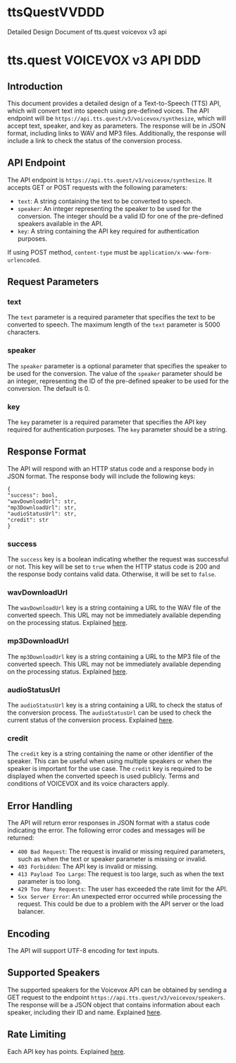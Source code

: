 # ttsQuestVVDDD
Detailed Design Document of tts.quest voicevox v3 api

# tts.quest VOICEVOX v3 API DDD

## Introduction
This document provides a detailed design of a Text-to-Speech (TTS) API, which will convert text into speech using pre-defined voices. The API endpoint will be `https://api.tts.quest/v3/voicevox/synthesize`, which will accept text, speaker, and key as parameters. The response will be in JSON format, including links to WAV and MP3 files. Additionally, the response will include a link to check the status of the conversion process.

## API Endpoint
The API endpoint is `https://api.tts.quest/v3/voicevox/synthesize`. It accepts GET or POST requests with the following parameters:

- `text`: A string containing the text to be converted to speech.
- `speaker`: An integer representing the speaker to be used for the conversion. The integer should be a valid ID for one of the pre-defined speakers available in the API.
- `key`: A string containing the API key required for authentication purposes.

If using POST method, `content-type` must be `application/x-www-form-urlencoded`.

## Request Parameters

### text
The `text` parameter is a required parameter that specifies the text to be converted to speech. The maximum length of the `text` parameter is 5000 characters.

### speaker
The `speaker` parameter is a optional parameter that specifies the speaker to be used for the conversion. The value of the `speaker` parameter should be an integer, representing the ID of the pre-defined speaker to be used for the conversion. The default is 0.

### key
The `key` parameter is a required parameter that specifies the API key required for authentication purposes. The `key` parameter should be a string.

## Response Format
The API will respond with an HTTP status code and a response body in JSON format. The response body will include the following keys:

```
{
"success": bool,
"wavDownloadUrl": str,
"mp3DownloadUrl": str,
"audioStatusUrl": str,
"credit": str
}
```

### success
The `success` key is a boolean indicating whether the request was successful or not. This key will be set to `true` when the HTTP status code is 200 and the response body contains valid data. Otherwise, it will be set to `false`.

### wavDownloadUrl
The `wavDownloadUrl` key is a string containing a URL to the WAV file of the converted speech. This URL may not be immediately available depending on the processing status. Explained [here](/audio.md).

### mp3DownloadUrl
The `mp3DownloadUrl` key is a string containing a URL to the MP3 file of the converted speech. This URL may not be immediately available depending on the processing status. Explained [here](/audio.md).

### audioStatusUrl
The `audioStatusUrl` key is a string containing a URL to check the status of the conversion process. The `audioStatusUrl` can be used to check the current status of the conversion process. Explained [here](/status.md).

### credit
The `credit` key is a string containing the name or other identifier of the speaker. This can be useful when using multiple speakers or when the speaker is important for the use case. The `credit` key is required to be displayed when the converted speech is used publicly. Terms and conditions of VOICEVOX and its voice characters apply.

## Error Handling
The API will return error responses in JSON format with a status code indicating the error. The following error codes and messages will be returned:

- `400 Bad Request`: The request is invalid or missing required parameters, such as when the text or speaker parameter is missing or invalid.
- `403 Forbidden`: The API key is invalid or missing.
- `413 Payload Too Large`: The request is too large, such as when the text parameter is too long.
- `429 Too Many Requests`: The user has exceeded the rate limit for the API.
- `5xx Server Error`: An unexpected error occurred while processing the request. This could be due to a problem with the API server or the load balancer.

## Encoding
The API will support UTF-8 encoding for text inputs.

## Supported Speakers
The supported speakers for the Voicevox API can be obtained by sending a GET request to the endpoint `https://api.tts.quest/v3/voicevox/speakers`. The response will be a JSON object that contains information about each speaker, including their ID and name. Explained [here](/speakers.md).

## Rate Limiting
Each API key has points. Explained [here](/points.md).
